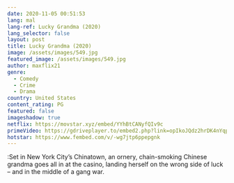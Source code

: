 ```yaml
---
date: 2020-11-05 00:51:53
lang: mal
lang-ref: Lucky Grandma (2020)
lang_selector: false
layout: post
title: Lucky Grandma (2020)
image: /assets/images/549.jpg
featured_image: /assets/images/549.jpg
author: maxflix21
genre:
  - Comedy
  - Crime
  - Drama
country: United States
content_rating: PG
featured: false
imageshadow: true
netflix: https://movstar.xyz/embed/YYhBtCANyfQIv9c
primeVideo: https://gdriveplayer.to/embed2.php?link=opIkoJQdz2hrDK4nYqpn2QGZhijFzj2sS8EsudTIGZMX2LRW7PNMbU%252Fnf3diDTJ5aQ7BQHCfapsgnXaZ90grlaCpt%252FGTZVXnB%252BWJ1o4hj3CU0yfdwm32v33DEpJPPiJZr6XprhX84KFOKMqCuJLZkIuGKy9chXWCrWIPRNi%252B9XnbxMQ1uXYsdYUeOyhNJkv%252BU%253D
hotstar: https://www.fembed.com/v/-wg7jtp6ppepgnk
---
```

:Set in New York City’s Chinatown, an ornery, chain-smoking Chinese grandma goes all in at the casino, landing herself on the wrong side of luck – and in the middle of a gang war.